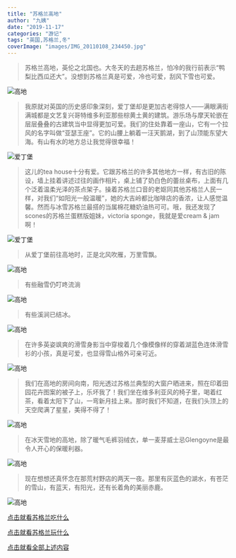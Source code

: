 ```yaml
---
title: "苏格兰高地"
author: "九姨"
date: "2019-11-17"
categories: "游记"
tags: "英国,苏格兰,冬"
coverImage: "images/IMG_20110108_234450.jpg"
---
```


> 苏格兰高地，英伦之北国也。大冬天的去趟苏格兰，怕冷的我行前表示“鸭梨比西瓜还大”。没想到苏格兰真是可爱，冷也可爱，刮风下雪也可爱。

![高地](images/glasgow.jpg)

> 我原就对英国的历史感印象深刻，爱丁堡却是更加古老得惊人——满眼满街满城都是文艺复兴哥特维多利亚那些棕黄土黄的建筑。游乐场与摩天轮嵌在层层叠叠的古建筑当中显得更加可爱。我们的住处靠着一座山，它有一个拉风的名字叫做“亚瑟王座”。它的山腰上躺着一汪天鹅湖，到了山顶能东望大海。有山有水的地方总让我觉得很幸福！

![爱丁堡](images/IMG_20110104_143925.jpg)

> 这儿的tea house十分有爱。它跟苏格兰的许多其他地方一样，有古旧的陈设，墙上挂着讲述过往的画作相片，桌上铺了奶白色的蕾丝桌布，上面有几个泛着温柔光泽的茶点架子。操着苏格兰口音的老妪同其他苏格兰人民一样，对我们“如阳光一般温暖”，她的大吉岭都比咖啡店的香浓，让人感觉温馨。然而与冰雪苏格兰最搭的当属棉花糖奶油热可可。哦，我还发现了scones的苏格兰蛋糕版姐妹，victoria sponge，我就是爱cream & jam啊！

![爱丁堡](images/649893583.jpg)

> 从爱丁堡前往高地时，正是北风吹雁，万里雪飘。

![高地](images/IMG_20110108_151058.jpg)

> 有些融雪仍叮咚流淌

![高地](images/IMG_20110108_234429.jpg)

> 有些溪涧已结冰。 

![高地](images/IMG_20110108_234657.jpg)

> 在许多英姿飒爽的滑雪身影当中穿梭着几个像模像样的穿着湖蓝色连体滑雪衫的小孩，真是可爱，也显得雪山格外可亲可近。

![高地](images/IMG_20110108_234645.jpg)

> 我们在高地的房间向南，阳光透过苏格兰典型的大窗户晒进来，照在印着田园花卉图案的被子上，乐坏我了！我们坐在维多利亚风的椅子里，喝着红茶，看着太阳下了山，一弯新月挂上来。那时我们不知道，在我们头顶上的天空爬满了星星，美得不得了！

![高地](images/IMG_20110108_234518.jpg)

> 在冰天雪地的高地，除了暖气毛裤羽绒衣，单一麦芽威士忌Glengoyne是最令人开心的保暖利器。

![高地](images/IMG_20110108_234145.jpg)

> 现在想想还真怀念在那荒村野店的两天一夜。那里有灰蓝色的湖水，有苍茫的雪山，有蓝天，有阳光，还有长着角的美丽赤鹿。

![高地](images/IMG_20110108_234450.jpg)

[点击就看苏格兰吃什么](/posts/categories/%E7%BE%8E%E9%A3%9F?pagetype=uk-food&tags=英国,苏格兰&extags=)

[点击就看苏格兰玩什么](/posts/categories/攻略?pagetype=uk-play&tags=英国,苏格兰&extags=)

[点击就看全部上述内容](/posts?tags=苏格兰)